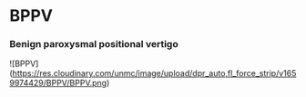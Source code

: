 # BPPV

### Benign paroxysmal positional vertigo

![BPPV] (https://res.cloudinary.com/unmc/image/upload/dpr_auto,fl_force_strip/v1659974429/BPPV/BPPV.png)
